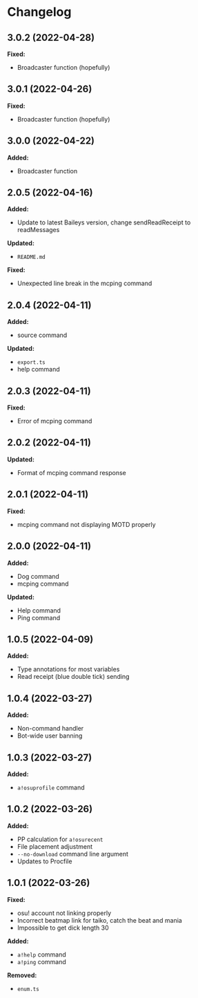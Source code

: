 # Changelog

## 3.0.2 (2022-04-28)
**Fixed:**
- Broadcaster function (hopefully)

## 3.0.1 (2022-04-26)
**Fixed:**
- Broadcaster function (hopefully)

## 3.0.0 (2022-04-22)
**Added:**
- Broadcaster function

## 2.0.5 (2022-04-16)
**Added:**
- Update to latest Baileys version, change sendReadReceipt to readMessages

**Updated:**
- `README.md`

**Fixed:**
- Unexpected line break in the mcping command
## 2.0.4 (2022-04-11)
**Added:**
- source command

**Updated:**
- `export.ts`
- help command

## 2.0.3 (2022-04-11)
**Fixed:**
- Error of mcping command

## 2.0.2 (2022-04-11)
**Updated:**
- Format of mcping command response

## 2.0.1 (2022-04-11)
**Fixed:**
- mcping command not displaying MOTD properly
## 2.0.0 (2022-04-11)
**Added:**
- Dog command
- mcping command

**Updated:**
- Help command
- Ping command

## 1.0.5 (2022-04-09)
**Added:**
- Type annotations for most variables
- Read receipt (blue double tick) sending

## 1.0.4 (2022-03-27)
**Added:**
- Non-command handler
- Bot-wide user banning

## 1.0.3 (2022-03-27)
**Added:**
- `a!osuprofile` command
## 1.0.2 (2022-03-26)
**Added:**
- PP calculation for `a!osurecent`
- File placement adjustment
- `--no-download` command line argument
- Updates to Procfile
## 1.0.1 (2022-03-26)
**Fixed:**
- osu! account not linking properly
- Incorrect beatmap link for taiko, catch the beat and mania
- Impossible to get dick length 30

**Added:**
- `a!help` command
- `a!ping` command

**Removed:**
- `enum.ts`